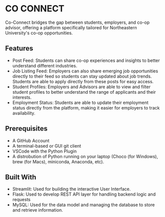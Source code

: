 # CO CONNECT
Co-Connect bridges the gap between students, employers, and co-op advisor, offering a platform specifically tailored for Northeastern University's co-op opportunities. 

## Features
- Post Feed: Students can share co-op experiences and insights to better understand different industries. 
- Job Listing Feed: Employers can also share emerging job opportunities directly to their feed so students can stay updated about job trends. Students are able to apply directly from these posts for easy access.
- Student Profiles: Employers and Advisors are able to view and filter student profiles to better understand the range of applicants and their interests.
- Employment Status: Students are able to update their employment status directly from the platform, making it easier for employers to track availability.

## Prerequisites

- A GitHub Account
- A terminal-based or GUI git client
- VSCode with the Python Plugin
- A distrobution of Python running on your laptop (Choco (for Windows), brew (for Macs), miniconda, Anaconda, etc).

## Built With 
- Streamlit: Used for building the interactive User Interface.
- Flask: Used to develop REST API layer for handling backend logic and requests
- MySQL: Used for the data model and managing the database to store and retrieve information.


 
